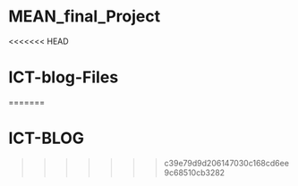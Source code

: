 # MEAN_final_Project
<<<<<<< HEAD
# ICT-blog-Files
=======
# ICT-BLOG
>>>>>>> c39e79d9d206147030c168cd6ee9c68510cb3282
